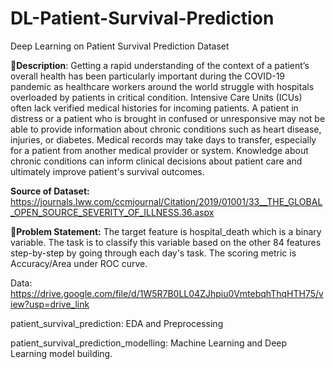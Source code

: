 # DL-Patient-Survival-Prediction
Deep Learning on Patient Survival Prediction Dataset


🧾**Description**: Getting a rapid understanding of the context of a patient’s overall health has been particularly important during the COVID-19 pandemic as healthcare workers around the world struggle with hospitals overloaded by patients in critical condition. Intensive Care Units (ICUs) often lack verified medical histories for incoming patients. A patient in distress or a patient who is brought in confused or unresponsive may not be able to provide information about chronic conditions such as heart disease, injuries, or diabetes. Medical records may take days to transfer, especially for a patient from another medical provider or system. Knowledge about chronic conditions can inform clinical decisions about patient care and ultimately improve patient's survival outcomes.

**Source of Dataset:** https://journals.lww.com/ccmjournal/Citation/2019/01001/33__THE_GLOBAL_OPEN_SOURCE_SEVERITY_OF_ILLNESS.36.aspx

🧭**Problem Statement:** The target feature is hospital_death which is a binary variable. The task is to classify this variable based on the other 84 features step-by-step by going through each day's task. The scoring metric is Accuracy/Area under ROC curve.

Data: https://drive.google.com/file/d/1W5R7B0LL04ZJhpiu0VmtebqhThqHTH75/view?usp=drive_link

patient_survival_prediction: EDA and Preprocessing 

patient_survival_prediction_modelling: Machine Learning and Deep Learning model building.
